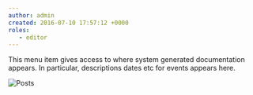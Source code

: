 ```yaml
---
author: admin
created: 2016-07-10 17:57:12 +0000
roles:
   - editor
---
```


This menu item gives access to where system generated documentation appears. In particular, descriptions dates etc for events appears here.

![Posts]([%links.assets%]posts.png)

